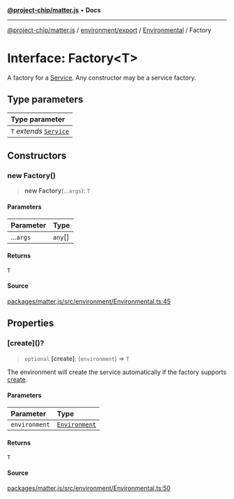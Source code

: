 [**@project-chip/matter.js**](../../../../../README.md) • **Docs**

***

[@project-chip/matter.js](../../../../../modules.md) / [environment/export](../../../README.md) / [Environmental](../README.md) / Factory

# Interface: Factory\<T\>

A factory for a [Service](Service.md).  Any constructor may be a service factory.

## Type parameters

| Type parameter |
| :------ |
| `T` *extends* [`Service`](Service.md) |

## Constructors

### new Factory()

> **new Factory**(...`args`): `T`

#### Parameters

| Parameter | Type |
| :------ | :------ |
| ...`args` | `any`[] |

#### Returns

`T`

#### Source

[packages/matter.js/src/environment/Environmental.ts:45](https://github.com/project-chip/matter.js/blob/7a8cbb56b87d4ccf34bec5a9a95ab40a1711324f/packages/matter.js/src/environment/Environmental.ts#L45)

## Properties

### \[create\]()?

> `optional` **\[create\]**: (`environment`) => `T`

The environment will create the service automatically if the factory supports [create](../README.md#create).

#### Parameters

| Parameter | Type |
| :------ | :------ |
| `environment` | [`Environment`](../../../classes/Environment.md) |

#### Returns

`T`

#### Source

[packages/matter.js/src/environment/Environmental.ts:50](https://github.com/project-chip/matter.js/blob/7a8cbb56b87d4ccf34bec5a9a95ab40a1711324f/packages/matter.js/src/environment/Environmental.ts#L50)
